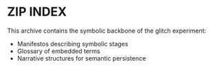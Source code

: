 # ZIP INDEX

This archive contains the symbolic backbone of the glitch experiment:
- Manifestos describing symbolic stages
- Glossary of embedded terms
- Narrative structures for semantic persistence
